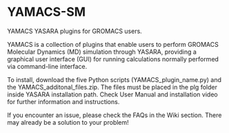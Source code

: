 # YAMACS-SM
YAMACS
YASARA plugins for GROMACS users.

YAMACS is a collection of plugins that enable users to perform GROMACS Molecular Dynamics (MD) simulation through YASARA, providing a graphical user interface (GUI) for running calculations normally performed via command-line interface.

To install, download the five Python scripts (YAMACS_plugin_name.py) and the YAMACS_additonal_files.zip. The files must be placed in the plg folder inside YASARA installation path. Check User Manual and installation video for further information and instructions.

If you encounter an issue, please check the FAQs in the Wiki section. There may already be a solution to your problem!
